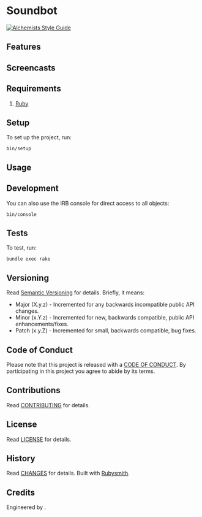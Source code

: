 # Soundbot

[![Alchemists Style Guide](https://img.shields.io/badge/code_style-alchemists-brightgreen.svg)](https://www.alchemists.io/projects/code_quality)

<!-- Tocer[start]: Auto-generated, don't remove. -->
<!-- Tocer[finish]: Auto-generated, don't remove. -->

## Features

## Screencasts

## Requirements

1. [Ruby](https://www.ruby-lang.org)

## Setup

To set up the project, run:

    bin/setup

## Usage

## Development

You can also use the IRB console for direct access to all objects:

    bin/console

## Tests

To test, run:

    bundle exec rake

## Versioning

Read [Semantic Versioning](https://semver.org) for details. Briefly, it means:

- Major (X.y.z) - Incremented for any backwards incompatible public API changes.
- Minor (x.Y.z) - Incremented for new, backwards compatible, public API enhancements/fixes.
- Patch (x.y.Z) - Incremented for small, backwards compatible, bug fixes.

## Code of Conduct

Please note that this project is released with a [CODE OF CONDUCT](CODE_OF_CONDUCT.md). By
participating in this project you agree to abide by its terms.

## Contributions

Read [CONTRIBUTING](CONTRIBUTING.md) for details.

## License

Read [LICENSE](LICENSE.md) for details.

## History

Read [CHANGES](CHANGES.md) for details.
Built with [Rubysmith](https://www.alchemists.io/projects/rubysmith).

## Credits

Engineered by []().
